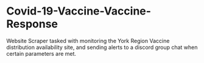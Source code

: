 # Covid-19-Vaccine-Vaccine-Response
Website Scraper tasked with monitoring the York Region Vaccine distribution availability site, and sending alerts to a discord group chat when certain parameters are met.
